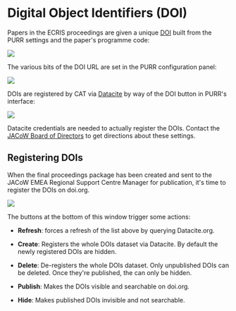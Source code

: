 # Digital Object Identifiers (DOI)

Papers in the ECRIS proceedings are given a unique [DOI](https://doi.org) built from the PURR settings and the paper's programme code:

![](img/doi-url-example.png)

The various bits of the DOI URL are set in the PURR configuration panel:

![](img/doi-settings.png)

DOIs are registered by CAT via [Datacite](https://datacite.org/) by way of the DOI button in PURR's interface:

![](img/final_proceedings.png)

Datacite credentials are needed to actually register the DOIs. Contact the [JACoW Board of Directors](https://www.jacow.org/Main/Contacts) to get directions about these settings.

## Registering DOIs

When the final proceedings package has been created and sent to the JACoW EMEA Regional Support Centre Manager for publication, it's time to register the DOIs on doi.org.

![](img/doi-window.png)

The buttons at the bottom of this window trigger some actions:

- **Refresh**: forces a refresh of the list above by querying Datacite.org.

- **Create**: Registers the whole DOIs dataset via Datacite. By default the newly registered DOIs are hidden.

- **Delete**: De-registers the whole DOIs dataset. Only unpublished DOIs can be deleted. Once they're published, the can only be hidden.

- **Publish**: Makes the DOIs visible and searchable on doi.org.

- **Hide**: Makes published DOIs invisible and not searchable.
